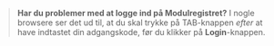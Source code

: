 ﻿> **Har du problemer med at logge ind på Modulregistret?**
> I nogle browsere ser det ud til, at du skal trykke på TAB-knappen *efter* at have indtastet din adgangskode, før du klikker på **Login**-knappen.